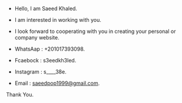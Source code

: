- Hello, I am Saeed Khaled.
- I am interested in working with you.
- I look forward to cooperating with you in creating your personal or company website.
 
- WhatsAap : +201017393098.
- Fcaebock : s3eedkh3led.
- Instagram : s____38e.
- Email : saeedpop1999@gmail.com.

Thank You.
